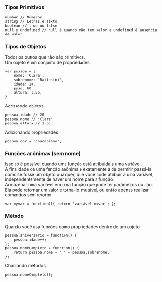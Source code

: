 ### Tipos Primitivos
```
number // Números
string // Letras e Texto
boolean // true ou false
null e undefined // null é quando não tem valor e undefined é ausencia de valor
```

### Tipos de Objetos
Todos os outros que não são primitivos.  
Um objeto é um conjunto de propriedades
```
var pessoa = {
    nome: 'Clara',
    sobrenome: 'Battesini',
    idade: 20,
    peso: 60,
    altura: 1.55,
}
```

Acessando objetos
```
pessoa.idade // 20
pessoa.nome // 'Clara'
pessoa.altura // 1.55
```

Adicionando propriedades
```
pessoa.cor = 'caucasiano';
```

### Funções anônimas (sem nome)
Isso só é possível quando uma função está atribuida a uma variável.  
A finalidade de uma função anônima é exatamente a de permitir passá-la como se fosse um objeto qualquer, que você pode atribuir a uma variável, independentemente de haver um nome para a função.     
Armazenar uma variável em uma função que pode ter parâmetros ou não. Ela pode retornar um valor e torna-lo imutável, ou então apenas realizar comandos sem retorno.
```
var myvar = function(){ return 'variável myvar'; };
```

### Método
Quando você usa funções como propriedades dentro de um objeto
```
pessoa.aniversario = function() {
    pessoa.idade++;
};
pessoa.nomeCompleto = function() {
    return pessoa.nome + " " + pessoa.sobrenome;
};
```
Chamando métodos
```
pessoa.nomeCompleto();
```
